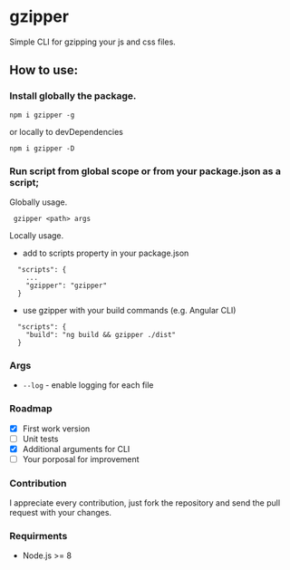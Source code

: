 # gzipper
Simple CLI for gzipping your js and css files.

## How to use:
### Install globally the package.

``` npm i gzipper -g ```

or locally to devDependencies

``` npm i gzipper -D ```

### Run script from global scope or from your package.json as a script;
Globally usage.

``` gzipper <path> args```

Locally usage.
* add to scripts property in your package.json

```
  "scripts": {
    ...
    "gzipper": "gzipper"
  }
```

* use gzipper with your build commands (e.g. Angular CLI)
```
  "scripts": {
    "build": "ng build && gzipper ./dist"
  }
```

### Args
* ```--log``` - enable logging for each file

### Roadmap
- [x] First work version
- [ ] Unit tests
- [x] Additional arguments for CLI
- [ ] Your porposal for improvement

### Contribution
I appreciate every contribution, just fork the repository and send the pull request with your changes.

### Requirments
* Node.js >= 8
